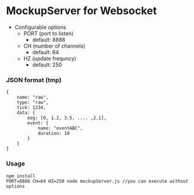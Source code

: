 # MockupServer for Websocket
- Configurable options
    - PORT (port to listen)
        - default: 8888
    - CH (number of channels)
        - default: 64
    - HZ (update frequncy)
        - default: 250

### JSON format (tmp)
```
{
    name: "raw",
    type: "raw",
    tick: 1234,
    data: {
        eeg: [0, 1.2, 3.5, .... ,2.1],
        event: {
            name: "eventABC",
            duration: 10
        }
    }
}
```
### Usage
```
npm install
PORT=8888 CH=64 HZ=250 node mockupServer.js //you can execute without options
```
